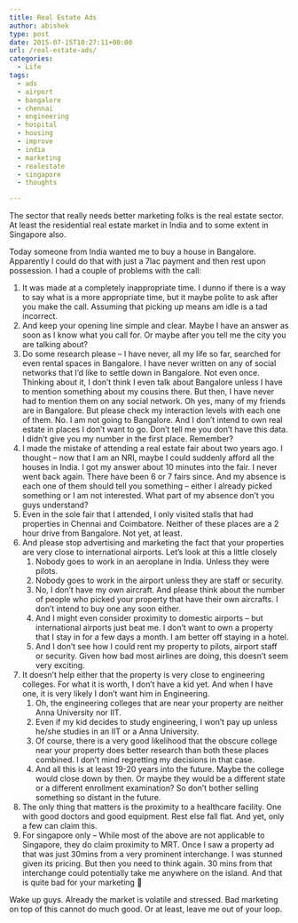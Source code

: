 ```yaml
---
title: Real Estate Ads
author: abishek
type: post
date: 2015-07-15T10:27:11+00:00
url: /real-estate-ads/
categories:
  - Life
tags:
  - ads
  - airport
  - bangalore
  - chennai
  - engineering
  - hospital
  - housing
  - improve
  - india
  - marketing
  - realestate
  - singapore
  - thoughts

---
```

The sector that really needs better marketing folks is the real estate sector. At least the residential real estate market in India and to some extent in Singapore also.

Today someone from India wanted me to buy a house in Bangalore. Apparently I could do that with just a 7lac payment and then rest upon possession. I had a couple of problems with the call:

  1. It was made at a completely inappropriate time. I dunno if there is a way to say what is a more appropriate time, but it maybe polite to ask after you make the call. Assuming that picking up means am idle is a tad incorrect.
  2. And keep your opening line simple and clear. Maybe I have an answer as soon as I know what you call for. Or maybe after you tell me the city you are talking about?
  3. Do some research please &#8211; I have never, all my life so far, searched for even rental spaces in Bangalore. I have never written on any of social networks that I&#8217;d like to settle down in Bangalore. Not even once. Thinking about it, I don&#8217;t think I even talk about Bangalore unless I have to mention something about my cousins there. But then, I have never had to mention them on any social network. Oh yes, many of my friends are in Bangalore. But please check my interaction levels with each one of them. No. I am not going to Bangalore. And I don&#8217;t intend to own real estate in places I don&#8217;t want to go. Don&#8217;t tell me you don&#8217;t have this data. I didn&#8217;t give you my number in the first place. Remember?
  4. I made the mistake of attending a real estate fair about two years ago. I thought &#8211; now that I am an NRI, maybe I could suddenly afford all the houses in India. I got my answer about 10 minutes into the fair. I never went back again. There have been 6 or 7 fairs since. And my absence is each one of them should tell you something &#8211; either I already picked something or I am not interested. What part of my absence don&#8217;t you guys understand?
  5. Even in the sole fair that I attended, I only visited stalls that had properties in Chennai and Coimbatore. Neither of these places are a 2 hour drive from Bangalore. Not yet, at least.
  6. And please stop advertising and marketing the fact that your properties are very close to international airports. Let&#8217;s look at this a little closely 
      1. Nobody goes to work in an aeroplane in India. Unless they were pilots.
      2. Nobody goes to work in the airport unless they are staff or security.
      3. No, I don&#8217;t have my own aircraft. And please think about the number of people who picked your property that have their own aircrafts. I don&#8217;t intend to buy one any soon either.
      4. And I might even consider proximity to domestic airports &#8211; but international airports just beat me. I don&#8217;t want to own a property that I stay in for a few days a month. I am better off staying in a hotel.
      5. And I don&#8217;t see how I could rent my property to pilots, airport staff or security. Given how bad most airlines are doing, this doesn&#8217;t seem very exciting.
  7. It doesn&#8217;t help either that the property is very close to engineering colleges. For what it is worth, I don&#8217;t have a kid yet. And when I have one, it is very likely I don&#8217;t want him in Engineering. 
      1. Oh, the engineering colleges that are near your property are neither Anna University nor IIT.
      2. Even if my kid decides to study engineering, I won&#8217;t pay up unless he/she studies in an IIT or a Anna University.
      3. Of course, there is a very good likelihood that the obscure college near your property does better research than both these places combined. I don&#8217;t mind regretting my decisions in that case.
      4. And all this is at least 19-20 years into the future. Maybe the college would close down by then. Or maybe they would be a different state or a different enrollment examination? So don&#8217;t bother selling something so distant in the future.
  8. The only thing that matters is the proximity to a healthcare facility. One with good doctors and good equipment. Rest else fall flat. And yet, only a few can claim this.
  9. For singapore only &#8211; While most of the above are not applicable to Singapore, they do claim proximity to MRT. Once I saw a property ad that was just 30mins from a very prominent interchange. I was stunned given its pricing. But then you need to think again. 30 mins from that interchange could potentially take me anywhere on the island. And that is quite bad for your marketing 🙂

Wake up guys. Already the market is volatile and stressed. Bad marketing on top of this cannot do much good. Or at least, leave me out of your loop.